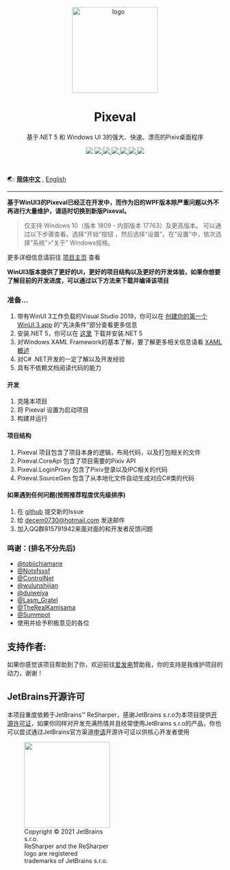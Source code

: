 <div align="center">
    <img align="center" src="https://s1.ax1x.com/2020/04/03/GUMZjS.png" alt="logo" width="200">
    <h1 align="center">Pixeval</h1>
    <p align="center">基于.NET 5 和 Windows UI 3的强大、快速、漂亮的Pixiv桌面程序</p>
    <p align="center">
        <img src="https://img.shields.io/github/stars/Rinacm/Pixeval?color=red&style=flat-square">
        <a href="mailto:decem0730@hotmail.com">
            <img src="https://img.shields.io/static/v1?label=contact%20me&message=hotmail&color=green&style=flat-square">
        </a>
        <a href="https://jq.qq.com/?_wv=1027&k=5hGmJbQ" target="_blank">
            <img src="https://img.shields.io/static/v1?label=chatting&message=qq&color=blue&style=flat-square">
        </a>
        <a href="http://47.95.218.243/index.html" target="_blank">
            <img src="https://img.shields.io/static/v1?label=homepage&message=pixeval&color=blueviolet&style=flat-square">
        </a>
        <a href="https://github.com/Rinacm/Pixeval/blob/master/LICENSE" target="_blank">
            <img src="https://img.shields.io/github/license/Rinacm/Pixeval?style=flat-square">
        </a>
        <a href="https://github.com/Rinacm/Pixeval/issues/new/choose" target="_blank">
            <img src="https://img.shields.io/static/v1?label=feedback&message=issues&color=pink&style=flat-square">
        </a>
        <a href="https://dotnet.microsoft.com/download/dotnet/thank-you/runtime-desktop-5.0.9-windows-x64-installer" target="_blank">
            <img src="https://img.shields.io/static/v1?label=runtime&message=.NET%205.0&color=yellow&style=flat-square">
        </a>
    </p>
    </br>
</div>

🌏: [**简体中文**](https://github.com/Pixeval/Pixeval/blob/master/README.md)
, [English](https://github.com/Pixeval/Pixeval/blob/master/README.en.md)

---

**基于WinUI3的Pixeval已经正在开发中，而作为旧的WPF版本除严重问题以外不再进行大量维护，请适时切换到新版Pixeval。**
> 仅支持 Windows 10（版本 1809 - 内部版本 17763）及更高版本。
> 可以通过以下步骤查看。选择“开始”按钮 ，然后选择“设置”。在“设置”中，依次选择“系统”>“关于” Windows规格。

更多详细信息请前往 [项目主页](https://sora.ink/pixeval) 查看

**WinUI3版本提供了更好的UI，更好的项目结构以及更好的开发体验，如果你想要了解目前的开发进度，可以通过以下方法来下载并编译该项目**
### 准备...
1. 带有WinUI 3工作负载的Visual Studio
   2019，你可以在 [创建你的第一个WinUI 3 app](https://docs.microsoft.com/zh-cn/windows/apps/winui/winui3/create-your-first-winui3-app?tabs=desktop-csharp) 的"先决条件"部分查看更多信息
2. 安装.NET 5，你可以在 [这里](https://dotnet.microsoft.com/download/dotnet/5.0) 下载并安装.NET 5
3. 对Windows XAML
   Framework的基本了解，要了解更多相关信息请看 [XAML概述](https://docs.microsoft.com/zh-cn/windows/uwp/xaml-platform/xaml-overview)
4. 对C# .NET开发的一定了解以及开发经验
5. 具有不依赖文档阅读代码的能力

#### 开发

1. 克隆本项目
2. 将 Pixeval 设置为启动项目
3. 构建并运行

#### 项目结构

1. Pixeval 项目包含了项目本身的逻辑，布局代码，以及打包相关的文件
2. Pixeval.CoreApi 包含了项目需要的Pixiv API
3. Pixeval.LoginProxy 包含了Pixiv登录以及IPC相关的代码
4. Pixeval.SourceGen 包含了从本地化文件自动生成对应C#类的代码

#### 如果遇到任何问题(按照推荐程度优先级排序)

1. 在 [github](https://github.com/Pixeval/Pixeval/issues/new) 提交新的Issue
2. 给 [decem0730@hotmail.com](mailto:decem0730@hotmail.com) 发送邮件
3. 加入QQ群815791942来面对面的和开发者反馈问题

### 鸣谢：(排名不分先后)

* [@tobiichiamane](https://github.com/tobiichiamane)
* [@Notsfsssf](https://github.com/Notsfsssf)
* [@ControlNet](https://github.com/ControlNet)
* [@wulunshijian](https://github.com/wulunshijian)
* [@duiweiya](https://github.com/duiweiya)
* [@Lasm_Gratel](https://github.com/NanamiArihara)
* [@TheRealKamisama](https://github.com/TheRealKamisama)
* [@Summpot](https://github.com/Summpot)
* 使用并给予积极意见的各位

## 支持作者:

如果你感觉该项目帮助到了你，欢迎前往[爱发电](https://afdian.net/@dylech30th)赞助我，你的支持是我维护项目的动力，谢谢！

## JetBrains开源许可
本项目重度依赖于JetBrains™ ReSharper，感谢JetBrains s.r.o为本项目提供[开源许可证](https://www.jetbrains.com/community/opensource/#support)，如果你同样对开发充满热情并且经常使用JetBrains s.r.o的产品，你也可以尝试通过JetBrains官方渠道[申请](https://www.jetbrains.com/shop/eform/opensource)开源许可证以供核心开发者使用


<figure style="width: min-content">
    <img src="https://resources.jetbrains.com/storage/products/company/brand/logos/ReSharper_icon.png" width="200" height="200">
    <figcaption>Copyright © 2021 JetBrains s.r.o. </br>ReSharper and the ReSharper logo are registered trademarks of JetBrains s.r.o.</figcaption>
</figure>
